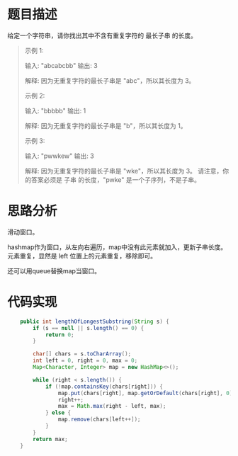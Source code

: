 # 题目描述
给定一个字符串，请你找出其中不含有重复字符的 最长子串 的长度。

> 示例 1:
> 
> 输入: "abcabcbb"
> 输出: 3 
> 
> 解释: 因为无重复字符的最长子串是 "abc"，所以其长度为 3。
> 
> 示例 2:
> 
> 输入: "bbbbb"
> 输出: 1
> 
> 解释: 因为无重复字符的最长子串是 "b"，所以其长度为 1。
> 
> 示例 3:
> 
> 输入: "pwwkew"
> 输出: 3
> 
> 解释: 因为无重复字符的最长子串是 "wke"，所以其长度为 3。
>      请注意，你的答案必须是 子串 的长度，"pwke" 是一个子序列，不是子串。
     
# 思路分析

滑动窗口。

hashmap作为窗口，从左向右遍历，map中没有此元素就加入，更新子串长度。元素重复，显然是 left 位置上的元素重复，移除即可。

还可以用queue替换map当窗口。

# 代码实现
```java
    public int lengthOfLongestSubstring(String s) {
        if (s == null || s.length() == 0) {
            return 0;
        }

        char[] chars = s.toCharArray();
        int left = 0, right = 0, max = 0;
        Map<Character, Integer> map = new HashMap<>();

        while (right < s.length()) {
            if (!map.containsKey(chars[right])) {
                map.put(chars[right], map.getOrDefault(chars[right], 0) + 1);
                right++;
                max = Math.max(right - left, max);
            } else {
                map.remove(chars[left++]);
            }
        }
        return max;
    }
```